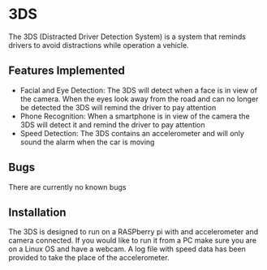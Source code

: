 # 3DS
The 3DS (Distracted Driver Detection System) is a system that reminds drivers to avoid distractions while operation a vehicle.

## Features Implemented
* Facial and Eye Detection: The 3DS will detect when a face is in view of the camera. When the eyes look away from the road and can no longer be detected the 3DS will remind the driver to pay attention
* Phone Recognition: When a smartphone is in view of the camera the 3DS will detect it and remind the driver to pay attention
* Speed Detection: The 3DS contains an accelerometer and will only sound the alarm when the car is moving

## Bugs
There are currently no known bugs

## Installation
The 3DS is designed to run on a RASPberry pi with and accelerometer and camera connected. If you would like to run it from a PC make sure you are on a Linux OS and have a webcam. A log file with speed data has been provided to take the place of the accelerometer.
